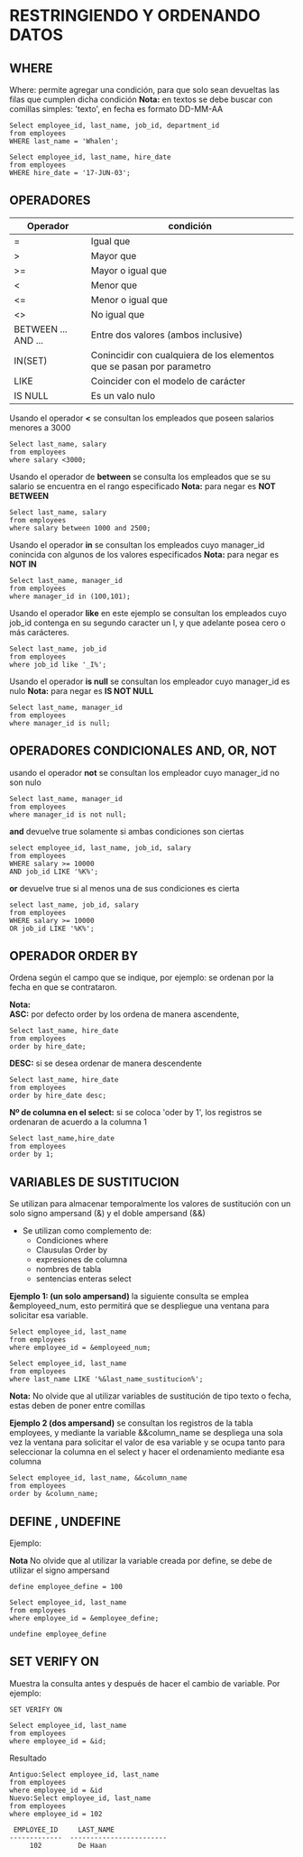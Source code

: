 # RESTRINGIENDO Y ORDENANDO DATOS 

## WHERE 

Where: permite agregar una condición, para que solo sean devueltas las filas que cumplen dicha condición
**Nota:** en textos se debe buscar con comillas simples: 'texto', en fecha es formato DD-MM-AA

```
Select employee_id, last_name, job_id, department_id
from employees
WHERE last_name = 'Whalen';

Select employee_id, last_name, hire_date
from employees
WHERE hire_date = '17-JUN-03';
```

## OPERADORES 

| Operador | condición |
| ----- | ---- |
| =    | Igual que |
| >    | Mayor que |
| >=   | Mayor o igual que |
| <    | Menor que |
| <=   | Menor o igual que |
| <>   | No igual que |
| BETWEEN ... AND ...  | Entre dos valores (ambos inclusive)
| IN(SET)  | Conincidir con cualquiera de los elementos que se pasan por parametro
| LIKE     | Coincider con el modelo de carácter
| IS NULL | Es un valo nulo

Usando el operador **<** se consultan los empleados que poseen salarios menores a 3000

```
Select last_name, salary
from employees
where salary <3000;
```

Usando el operador de **between** se consulta los empleados que se su salario se encuentra en el rango especificado
**Nota:** para negar es **NOT BETWEEN**

```
Select last_name, salary
from employees
where salary between 1000 and 2500;
```

Usando el operador **in** se consultan los empleados cuyo manager_id conincida con algunos de los valores especificados
**Nota:** para negar es **NOT IN**

```
Select last_name, manager_id
from employees
where manager_id in (100,101);
```
Usando el operador **like** en este ejemplo se consultan los empleados cuyo job_id contenga en su segundo caracter un I, y que adelante posea cero o más carácteres.

```
Select last_name, job_id 
from employees
where job_id like '_I%';
```

Usando el operador **is null** se consultan los empleador cuyo manager_id es nulo
**Nota:** para negar es **IS NOT NULL**

```
Select last_name, manager_id
from employees
where manager_id is null;
```

## OPERADORES CONDICIONALES AND, OR, NOT 

usando el operador **not** se consultan los empleador cuyo manager_id no son nulo

```
Select last_name, manager_id
from employees
where manager_id is not null;
```
**and** devuelve true solamente si ambas condiciones son ciertas

```
select employee_id, last_name, job_id, salary
from employees
WHERE salary >= 10000
AND job_id LIKE '%K%';
```
**or** devuelve true si al menos una de sus condiciones es cierta

```
select last_name, job_id, salary
from employees
WHERE salary >= 10000
OR job_id LIKE '%K%';
```

## OPERADOR ORDER BY

Ordena según el campo que se indique, por ejemplo: se ordenan por la fecha en que se contrataron.

**Nota:**  
  **ASC:** por defecto order by los ordena de manera ascendente, 
   

```
Select last_name, hire_date
from employees
order by hire_date;
```

  **DESC:** si se desea ordenar de manera descendente
   
```
Select last_name, hire_date
from employees
order by hire_date desc;
```

  **Nº de columna en el select:** si se coloca 'oder by 1', los registros se ordenaran de acuerdo a la columna 1
```
Select last_name,hire_date
from employees
order by 1;
```
## VARIABLES DE SUSTITUCION 

Se utilizan para almacenar temporalmente los valores de sustitución con un solo signo ampersand (&) y el doble ampersand (&&)

- Se utilizan como complemento de:
  - Condiciones where
  - Clausulas Order by
  - expresiones de columna
  - nombres de tabla
  - sentencias enteras select

**Ejemplo 1: (un solo ampersand)** la siguiente consulta se emplea &employeed_num, esto permitirá que se despliegue una ventana para solicitar esa variable.

```
Select employee_id, last_name
from employees
where employee_id = &employeed_num;

Select employee_id, last_name
from employees
where last_name LIKE '%&last_name_sustitucion%';
```
**Nota:** No olvide que al utilizar variables de sustitución de tipo texto o fecha, estas deben de poner entre comillas

**Ejemplo 2 (dos ampersand)** se consultan los registros de la tabla employees, y mediante la variable &&column_name se despliega una sola vez la ventana para solicitar el valor de esa variable y se ocupa tanto para seleccionar la columna en el select y hacer el ordenamiento mediante esa columna

```
Select employee_id, last_name, &&column_name
from employees
order by &column_name;
```

## DEFINE , UNDEFINE

Ejemplo:

**Nota** No olvide que al utilizar la variable creada por define, se debe de utilizar el signo ampersand
```
define employee_define = 100

Select employee_id, last_name
from employees
where employee_id = &employee_define;

undefine employee_define
```
 
## SET VERIFY ON 
Muestra la consulta antes y después de hacer el cambio de variable. Por ejemplo: 

```
SET VERIFY ON

Select employee_id, last_name
from employees
where employee_id = &id;
```
Resultado
```
Antiguo:Select employee_id, last_name
from employees
where employee_id = &id
Nuevo:Select employee_id, last_name
from employees
where employee_id = 102

 EMPLOYEE_ID     LAST_NAME                
-------------  ------------------------
     102         De Haan 
```